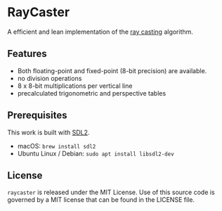 # RayCaster
A efficient and lean implementation of the [ray casting](https://en.wikipedia.org/wiki/Ray_casting) algorithm.

## Features
- Both floating-point and fixed-point (8-bit precision) are available.
- no division operations
- 8 x 8-bit multiplications per vertical line
- precalculated trigonometric and perspective tables

## Prerequisites
This work is built with [SDL2](https://www.libsdl.org/).
* macOS: `brew install sdl2`
* Ubuntu Linux / Debian: `sudo apt install libsdl2-dev`

## License
`raycaster` is released under the MIT License.
Use of this source code is governed by a MIT license that can be found in the LICENSE file.
